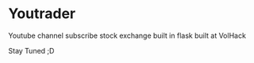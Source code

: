 # Youtrader
Youtube channel subscribe stock exchange built in flask built at VolHack

Stay Tuned ;D

